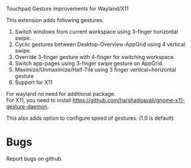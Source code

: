 Touchpad Gesture improvements for Wayland/X11

This extension adds following gestures.

1. Switch windows from current workspace using 3-finger horizontal swipe.
2. Cyclic gestures between Desktop-Overview-AppGrid using 4 vertical swipe.
3. Override 3-finger gesture with 4-finger for switching workspace.
4. Switch app-pages using 3-finger swipe gesture on AppGrid.
5. Maximize/Unmaximize/Half-Tile using 3 finger vertical+horizontal gesture
6. Support for X11
   
For wayland no need for additional package.  
For X11, you need to install https://github.com/harshadgavali/gnome-x11-gesture-daemon.


This also adds option to configure speed of gestures. (1.0 is default)


# Bugs
Report bugs on github.
